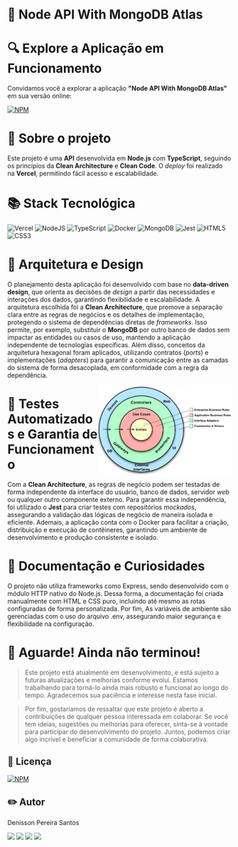 # 📗 Node API With MongoDB Atlas

# 🔍 Explore a Aplicação em Funcionamento

Convidamos você a explorar a aplicação **"Node API With MongoDB Atlas"** em sua versão online: 

[![NPM](https://img.shields.io/badge/Clique%20Aqui-8A2BE2)](https://node-api-with-mongo-atlas.vercel.app/)

# 📑 Sobre o projeto 

Este projeto é uma **API** desenvolvida em **Node.js** com **TypeScript**, seguindo os princípios da **Clean Architecture** e **Clean Code**. O *deploy* foi realizado na **Vercel**, permitindo fácil acesso e escalabilidade.

# 📚 Stack Tecnológica

![Vercel](https://img.shields.io/badge/vercel-%23000000.svg?style=for-the-badge&logo=vercel&logoColor=white)
![NodeJS](https://img.shields.io/badge/node.js-6DA55F?style=for-the-badge&logo=node.js&logoColor=white)
![TypeScript](https://img.shields.io/badge/typescript-%23007ACC.svg?style=for-the-badge&logo=typescript&logoColor=white)
![Docker](https://img.shields.io/badge/docker-%230db7ed.svg?style=for-the-badge&logo=docker&logoColor=white)
![MongoDB](https://img.shields.io/badge/MongoDB-%234ea94b.svg?style=for-the-badge&logo=mongodb&logoColor=white)
![Jest](https://img.shields.io/badge/-jest-%23C21325?style=for-the-badge&logo=jest&logoColor=white)
![HTML5](https://img.shields.io/badge/html5-%23E34F26.svg?style=for-the-badge&logo=html5&logoColor=white)
![CSS3](https://img.shields.io/badge/css3-%231572B6.svg?style=for-the-badge&logo=css3&logoColor=white)

# 🧱 Arquitetura e Design

O planejamento desta aplicação foi desenvolvido com base no **data-driven design**, que orienta as decisões de *design* a partir das necessidades e interações dos dados, garantindo flexibilidade e escalabilidade. A arquitetura escolhida foi a **Clean Architecture**, que promove a separação clara entre as regras de negócios e os detalhes de implementação, protegendo o sistema de dependências diretas de *frameworks*. Isso permite, por exemplo, substituir o **MongoDB** por outro banco de dados sem impactar as entidades ou casos de uso, mantendo a aplicação independente de tecnologias específicas. Além disso, conceitos da arquitetura hexagonal foram aplicados, utilizando contratos (*ports*) e implementações (*adapters*) para garantir a comunicação entre as camadas do sistema de forma desacoplada, em conformidade com a regra da dependência.

<img src="./github/clean.png" min-width="100px" max-width="100px" width="300px" align="right" alt="Computador iuriCode">

# 🧪 Testes Automatizados e Garantia de Funcionamento

Com a **Clean Architecture**, as regras de negócio podem ser testadas de forma independente da interface do usuário, banco de dados, servidor *web* ou qualquer outro componente externo. Para garantir essa independência, foi utilizado o **Jest** para criar testes com repositórios *mockados*, assegurando a validação das lógicas de negócio de maneira isolada e eficiente. Ademais, a aplicação conta com o Docker para facilitar a criação, distribuição e execução de contêineres, garantindo um ambiente de desenvolvimento e produção consistente e isolado.

# 📕 Documentação e Curiosidades

O projeto não utiliza frameworks como Express, sendo desenvolvido com o módulo HTTP nativo do Node.js. Dessa forma, a documentação foi criada manualmente com HTML e CSS puro, incluindo até mesmo as rotas configuradas de forma personalizada. Por fim, As variáveis de ambiente são gerenciadas com o uso do arquivo .env, assegurando maior segurança e flexibilidade na configuração.

# 🚨 Aguarde! Ainda não terminou!

>Este projeto está atualmente em desenvolvimento, e está sujeito a futuras atualizações e melhorias conforme evolui. Estamos trabalhando para torná-lo ainda mais robusto e funcional ao longo do tempo. Agradecemos sua paciência e interesse nesta fase inicial.

>Por fim, gostaríamos de ressaltar que este projeto é aberto a contribuições de qualquer pessoa interessada em colaborar. Se você tem ideias, sugestões ou melhorias para oferecer, sinta-se à vontade para participar do desenvolvimento do projeto. Juntos, podemos criar algo incrível e beneficiar a comunidade de forma colaborativa.

## 📜 Licença

[![NPM](https://img.shields.io/npm/l/react)](https://github.com/Denisson-Pereira/node-api-with-mongo-atlas/blob/main/LICENSE) 

## ✏️ Autor 

Denisson Pereira Santos

<div> 
<a href="https://www.linkedin.com/in/denissonpereira/" target="_blank"><img src="https://img.shields.io/badge/-LinkedIn-%230077B5?style=for-the-badge&logo=linkedin&logoColor=white"  target="_blank"></a> 
<a href="https://denissonpereira.com" target="_blank"><img src="https://img.shields.io/badge/Meu%20Site-%2333cc33?style=for-the-badge&logo=fontawesome&logoColor=white&logoWidth=15&labelColor=black"  target="_blank"></a> 
<a href="https://github.com/Denisson-Pereira" target="_blank"><img src="https://img.shields.io/badge/GitHub-%23181717?style=for-the-badge&logo=github&logoColor=white&logoWidth=15&labelColor=black"  target="_blank"></a> 
<a href="https://www.instagram.com/denisson_pereira1?igshid=OGQ5ZDc2ODk2ZA%3D%3D&utm_source=qr" target="_blank"><img src="https://img.shields.io/badge/-Instagram-%23E4405F?style=for-the-badge&logo=instagram&logoColor=white"></a>
</div>&nbsp;&nbsp;